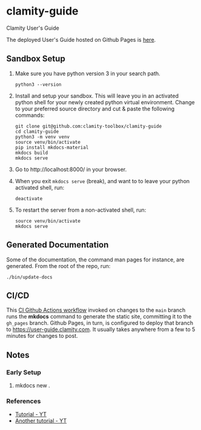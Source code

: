 # clamity-guide

Clamity User's Guide

The deployed User's Guide hosted on Github Pages is
[here](https://clamity-guide.clamity.com/).

## Sandbox Setup

1. Make sure you have python version 3 in your search path.

   ```
   python3 --version
   ```

1. Install and setup your sandbox. This will leave you in an activated python
   shell for your newly created python virtual environment. Change to your
   preferred source directory and cut & paste the following commands:

   ```
   git clone git@github.com:clamity-toolbox/clamity-guide
   cd clamity-guide
   python3 -m venv venv
   source venv/bin/activate
   pip install mkdocs-material
   mkdocs build
   mkdocs serve
   ```

1. Go to http://localhost:8000/ in your browser.

1. When you exit `mkdocs serve` (break), and want to to leave your python
   activated shell, run:

   ```
   deactivate
   ```

1. To restart the server from a non-activated shell, run:
   ```
   source venv/bin/activate
   mkdocs serve
   ```

## Generated Documentation

Some of the documentation, the command man pages for instance, are generated.
From the root of the repo, run:

```
./bin/update-docs
```

## CI/CD

This [CI Github Actions workflow](.github/workflows/ci.yml) invoked on changes
to the `main` branch runs the **mkdocs** command to generate the static site,
committing it to the `gh_pages` branch. Github Pages, in turn, is configured to
deploy that branch to https://user-guide.clamity.com. It usually takes anywhere
from a few to 5 minutes for changes to post.

## Notes

### Early Setup

1. mkdocs new .

### References

- [Tutorial - YT](https://www.youtube.com/watch?v=Q-YA_dA8C20&t=740s)
- [Another tutorial - YT](https://www.youtube.com/watch?v=xlABhbnNrfI&t=45s)
